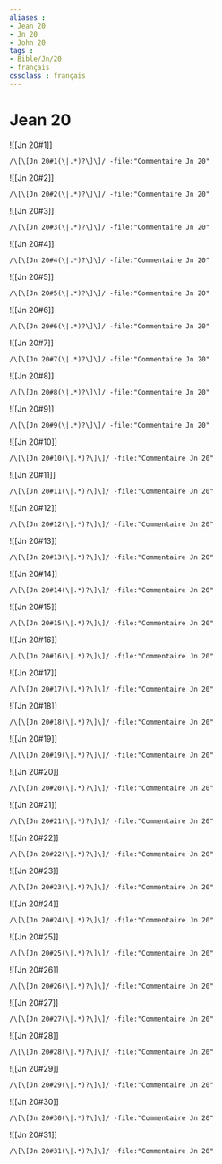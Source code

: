 ```yaml
---
aliases : 
- Jean 20
- Jn 20
- John 20
tags : 
- Bible/Jn/20
- français
cssclass : français
---
```


# Jean 20

![[Jn 20#1]]

```query
/\[\[Jn 20#1(\|.*)?\]\]/ -file:"Commentaire Jn 20"
```

![[Jn 20#2]]

```query
/\[\[Jn 20#2(\|.*)?\]\]/ -file:"Commentaire Jn 20"
```

![[Jn 20#3]]

```query
/\[\[Jn 20#3(\|.*)?\]\]/ -file:"Commentaire Jn 20"
```

![[Jn 20#4]]

```query
/\[\[Jn 20#4(\|.*)?\]\]/ -file:"Commentaire Jn 20"
```

![[Jn 20#5]]

```query
/\[\[Jn 20#5(\|.*)?\]\]/ -file:"Commentaire Jn 20"
```

![[Jn 20#6]]

```query
/\[\[Jn 20#6(\|.*)?\]\]/ -file:"Commentaire Jn 20"
```

![[Jn 20#7]]

```query
/\[\[Jn 20#7(\|.*)?\]\]/ -file:"Commentaire Jn 20"
```

![[Jn 20#8]]

```query
/\[\[Jn 20#8(\|.*)?\]\]/ -file:"Commentaire Jn 20"
```

![[Jn 20#9]]

```query
/\[\[Jn 20#9(\|.*)?\]\]/ -file:"Commentaire Jn 20"
```

![[Jn 20#10]]

```query
/\[\[Jn 20#10(\|.*)?\]\]/ -file:"Commentaire Jn 20"
```

![[Jn 20#11]]

```query
/\[\[Jn 20#11(\|.*)?\]\]/ -file:"Commentaire Jn 20"
```

![[Jn 20#12]]

```query
/\[\[Jn 20#12(\|.*)?\]\]/ -file:"Commentaire Jn 20"
```

![[Jn 20#13]]

```query
/\[\[Jn 20#13(\|.*)?\]\]/ -file:"Commentaire Jn 20"
```

![[Jn 20#14]]

```query
/\[\[Jn 20#14(\|.*)?\]\]/ -file:"Commentaire Jn 20"
```

![[Jn 20#15]]

```query
/\[\[Jn 20#15(\|.*)?\]\]/ -file:"Commentaire Jn 20"
```

![[Jn 20#16]]

```query
/\[\[Jn 20#16(\|.*)?\]\]/ -file:"Commentaire Jn 20"
```

![[Jn 20#17]]

```query
/\[\[Jn 20#17(\|.*)?\]\]/ -file:"Commentaire Jn 20"
```

![[Jn 20#18]]

```query
/\[\[Jn 20#18(\|.*)?\]\]/ -file:"Commentaire Jn 20"
```

![[Jn 20#19]]

```query
/\[\[Jn 20#19(\|.*)?\]\]/ -file:"Commentaire Jn 20"
```

![[Jn 20#20]]

```query
/\[\[Jn 20#20(\|.*)?\]\]/ -file:"Commentaire Jn 20"
```

![[Jn 20#21]]

```query
/\[\[Jn 20#21(\|.*)?\]\]/ -file:"Commentaire Jn 20"
```

![[Jn 20#22]]

```query
/\[\[Jn 20#22(\|.*)?\]\]/ -file:"Commentaire Jn 20"
```

![[Jn 20#23]]

```query
/\[\[Jn 20#23(\|.*)?\]\]/ -file:"Commentaire Jn 20"
```

![[Jn 20#24]]

```query
/\[\[Jn 20#24(\|.*)?\]\]/ -file:"Commentaire Jn 20"
```

![[Jn 20#25]]

```query
/\[\[Jn 20#25(\|.*)?\]\]/ -file:"Commentaire Jn 20"
```

![[Jn 20#26]]

```query
/\[\[Jn 20#26(\|.*)?\]\]/ -file:"Commentaire Jn 20"
```

![[Jn 20#27]]

```query
/\[\[Jn 20#27(\|.*)?\]\]/ -file:"Commentaire Jn 20"
```

![[Jn 20#28]]

```query
/\[\[Jn 20#28(\|.*)?\]\]/ -file:"Commentaire Jn 20"
```

![[Jn 20#29]]

```query
/\[\[Jn 20#29(\|.*)?\]\]/ -file:"Commentaire Jn 20"
```

![[Jn 20#30]]

```query
/\[\[Jn 20#30(\|.*)?\]\]/ -file:"Commentaire Jn 20"
```

![[Jn 20#31]]

```query
/\[\[Jn 20#31(\|.*)?\]\]/ -file:"Commentaire Jn 20"
```

